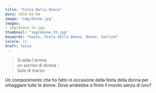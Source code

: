 ```yaml
---
title: "Festa Della Donna"
date: 2019-03-08
image: "img/donne.jpg"
images:
- img/donne.th.jpg
thumbnail: "img/donne.th.jpg"
keywords: "Haiku, Festa della Donna, Donne, Sorriso"
locale: it
draft: false
---
```

>Scalda l'anima  
>un sorriso di donna -  
>Sole di marzo  
<!--more-->
Un componimento che ho fatto in occasione della festa della donna per omaggiare tutte le donne. Dove andrebbe a finire il mondo senza di loro?

